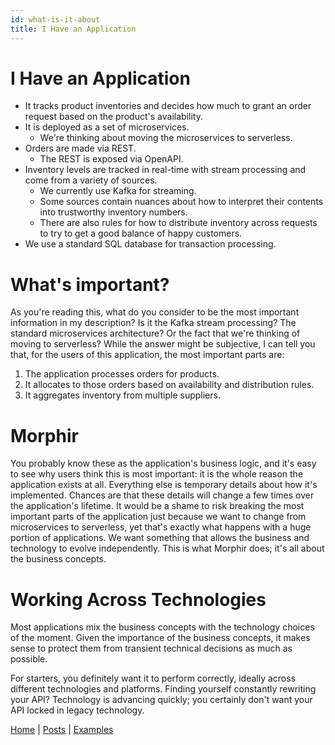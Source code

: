 ```yaml
---
id: what-is-it-about
title: I Have an Application
---
```


# I Have an Application

- It tracks product inventories and decides how much to grant an order request based on the product's availability.
- It is deployed as a set of microservices.
  - We're thinking about moving the microservices to serverless.
- Orders are made via REST.
  - The REST is exposed via OpenAPI.
- Inventory levels are tracked in real-time with stream processing and come from a variety of sources.
  - We currently use Kafka for streaming.
  - Some sources contain nuances about how to interpret their contents into trustworthy inventory numbers.
  - There are also rules for how to distribute inventory across requests to try to get a good balance of happy customers.
- We use a standard SQL database for transaction processing.

# What's important?

As you're reading this, what do you consider to be the most important information in my description? Is it the Kafka
stream processing? The standard microservices architecture? Or the fact that we're thinking of moving to serverless?
While the answer might be subjective, I can tell you that, for the users of this application, the most important parts are:

1. The application processes orders for products.
1. It allocates to those orders based on availability and distribution rules.
1. It aggregates inventory from multiple suppliers.

# Morphir

You probably know these as the application's business logic, and it's easy to see why users think this is most
important: it is the whole reason the application exists at all. Everything else is temporary details about how it's implemented. Chances are that these details will change a few times over the application's lifetime. It would be a shame to risk breaking the most important parts of the application just because we want to change from microservices to serverless, yet that's exactly what happens with a huge portion of applications. We want something that allows the business and technology to evolve independently. This is what Morphir does; it's all about the business concepts.

# Working Across Technologies

Most applications mix the business concepts with the technology choices of the moment. Given the importance of the
business concepts, it makes sense to protect them from transient technical decisions as much as possible.

For starters, you definitely want it to perform correctly, ideally across different technologies and
platforms. Finding yourself constantly rewriting your API? Technology is advancing quickly; you certainly don't want
your API locked in legacy technology.

[Home](/index) | [Posts](posts) | [Examples](https://github.com/finos/morphir-examples/)
